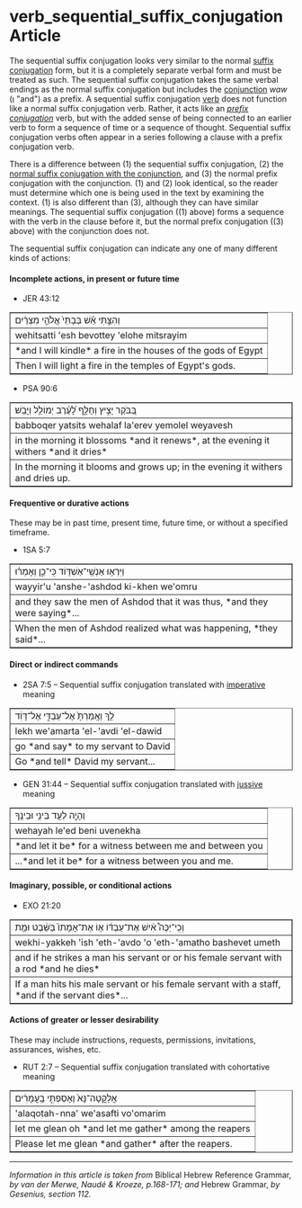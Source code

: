 # verb_sequential_suffix_conjugation Article
The sequential suffix conjugation looks very similar to the normal [suffix conjugation](https://git.door43.org/Door43/en-uhg/src/master/content/verb_perfect/02.md) form, but it is a completely separate verbal form and must be treated as such. The sequential suffix conjugation takes the same verbal endings as the normal suffix conjugation but includes the [conjunction](https://git.door43.org/Dohttps://git.door43.org/Door43/en-uhg/src/master/content/verb_imperfect/02.mdor43/en-uhg/src/master/content/conjunction/02.md#) *waw* (וְ "and") as a prefix. A sequential suffix conjugation [verb](https://git.door43.org/Door43/en-uhg/src/master/content/verb/02.md) does not function like a normal suffix conjugation verb. Rather, it acts like an *[prefix conjugation](http://)* verb, but with the added sense of being connected to an earlier verb to form a sequence of time or a sequence of thought. Sequential suffix conjugation verbs often appear in a series following a clause with a prefix conjugation verb.

There is a difference between (1) the sequential suffix conjugation, (2) the [normal suffix conjugation with the conjunction](https://git.door43.org/Door43/en-uhg/src/master/content/verb_perfect/02.md#perfect-copulative-perfect-with-a-conjunction), and (3) the normal prefix conjugation with the conjunction. (1) and (2) look identical, so the reader must determine which one is being used in the text by examining the context. (1) is also different than (3), although they can have similar meanings. The sequential suffix conjugation ((1) above) forms a sequence with the verb in the clause before it, but the normal prefix conjugation ((3) above) with the conjunction does not.

The sequential suffix conjugation can indicate any one of many different kinds of actions:

#### Incomplete actions, in present or future time
* JER 43:12
<table border="1" class="docutils">
<colgroup>
<col width="100%" />
</colgroup>
<tbody valign="top">
<tr class="row-odd"><td>וְהִצַּ֣תִּי אֵ֗שׁ בְּבָתֵּי֙ אֱלֹהֵ֣י מִצְרַ֔יִם</td>
</tr>
<tr class="row-even"><td>wehitsatti 'esh bevottey 'elohe mitsrayim</td>
</tr>
<tr class="row-odd"><td>*and I will kindle* a fire in the houses of the gods of Egypt</td>
</tr>
<tr class="row-even"><td>Then I will light a fire in the temples of Egypt's gods.</td>
</tr>
</tbody>
</table>

* PSA 90:6
<table border="1" class="docutils">
<colgroup>
<col width="100%" />
</colgroup>
<tbody valign="top">
<tr class="row-odd"><td>בַּ֭בֹּקֶר יָצִ֣יץ וְחָלָ֑ף לָ֝עֶ֗רֶב יְמוֹלֵ֥ל וְיָבֵֽשׁ׃</td>
</tr>
<tr class="row-even"><td>babboqer yatsits wehalaf la'erev yemolel weyavesh</td>
</tr>
<tr class="row-odd"><td>in the morning it blossoms *and it renews*, at the evening it withers *and it dries*</td>
</tr>
<tr class="row-even"><td>In the morning it blooms and grows up; in the evening it withers and dries up.</td>
</tr>
</tbody>
</table>

#### Frequentive or durative actions
These may be in past time, present time, future time, or without a specified timeframe.
* 1SA 5:7
<table border="1" class="docutils">
<colgroup>
<col width="100%" />
</colgroup>
<tbody valign="top">
<tr class="row-odd"><td>וַיִּרְא֥וּ אַנְשֵֽׁי־אַשְׁדּ֖וֹד כִּֽי־כֵ֑ן וְאָמְר֗וּ</td>
</tr>
<tr class="row-even"><td>wayyir'u 'anshe-'ashdod ki-khen we'omru</td>
</tr>
<tr class="row-odd"><td>and they saw the men of Ashdod that it was thus, *and they were saying*...</td>
</tr>
<tr class="row-even"><td>When the men of Ashdod realized what was happening, *they said*...</td>
</tr>
</tbody>
</table>

#### Direct or indirect commands
* 2SA 7:5 – Sequential suffix conjugation translated with [imperative](https://git.door43.org/Door43/en-uhg/src/master/content/verb_imperative/02.md) meaning
<table border="1" class="docutils">
<colgroup>
<col width="100%" />
</colgroup>
<tbody valign="top">
<tr class="row-odd"><td>לֵ֤ךְ וְאָֽמַרְתָּ֙ אֶל־עַבְדִּ֣י אֶל־דָּוִ֔ד</td>
</tr>
<tr class="row-even"><td>lekh we'amarta 'el-'avdi 'el-dawid</td>
</tr>
<tr class="row-odd"><td>go *and say* to my servant to David</td>
</tr>
<tr class="row-even"><td>Go *and tell* David my servant...</td>
</tr>
</tbody>
</table>

* GEN 31:44 – Sequential suffix conjugation translated with [jussive](https://git.door43.org/Door43/en-uhg/src/master/content/verb_jussive/02.md) meaning
<table border="1" class="docutils">
<colgroup>
<col width="100%" />
</colgroup>
<tbody valign="top">
<tr class="row-odd"><td>וְהָיָ֥ה לְעֵ֖ד בֵּינִ֥י וּבֵינֶֽךָ</td>
</tr>
<tr class="row-even"><td>wehayah le'ed beni uvenekha</td>
</tr>
<tr class="row-odd"><td>*and let it be* for a witness between me and between you</td>
</tr>
<tr class="row-even"><td>...*and let it be* for a witness between you and me.</td>
</tr>
</tbody>
</table>

#### Imaginary, possible, or conditional actions
* EXO 21:20
<table border="1" class="docutils">
<colgroup>
<col width="100%" />
</colgroup>
<tbody valign="top">
<tr class="row-odd"><td>וְכִֽי־יַכֶּה֩ אִ֨ישׁ אֶת־עַבְדּ֜וֹ א֤וֹ אֶת־אֲמָתוֹ֙ בַּשֵּׁ֔בֶט וּמֵ֖ת</td>
</tr>
<tr class="row-even"><td>wekhi-yakkeh 'ish 'eth-'avdo 'o 'eth-'amatho bashevet umeth</td>
</tr>
<tr class="row-odd"><td>and if he strikes a man his servant or or his female servant with a rod *and he dies*</td>
</tr>
<tr class="row-even"><td>If a man hits his male servant or his female servant with a staff, *and if the servant dies*...</td>
</tr>
</tbody>
</table>

#### Actions of greater or lesser desirability
These may include instructions, requests, permissions, invitations, assurances, wishes, etc.
* RUT 2:7 – Sequential suffix conjugation translated with cohortative meaning
<table border="1" class="docutils">
<colgroup>
<col width="100%" />
</colgroup>
<tbody valign="top">
<tr class="row-odd"><td>אֲלַקֳטָה־נָּא֙ וְאָסַפְתִּ֣י בָֽעֳמָרִ֔ים</td>
</tr>
<tr class="row-even"><td>'alaqotah-nna' we'asafti vo'omarim</td>
</tr>
<tr class="row-odd"><td>let me glean oh *and let me gather* among the reapers</td>
</tr>
<tr class="row-even"><td>Please let me glean *and gather* after the reapers.</td>
</tr>
</tbody>
</table>


-------------------------------------------

*Information in this article is taken from* Biblical Hebrew Reference Grammar, *by van der Merwe, Naudé & Kroeze, p.168-171; and* Hebrew Grammar, *by Gesenius, section 112.*
  